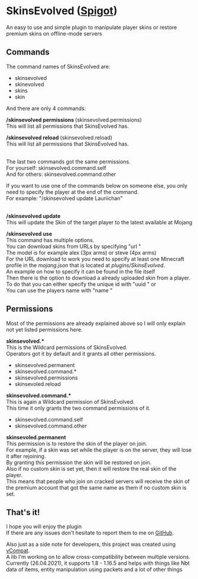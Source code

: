 # SkinsEvolved ([Spigot](https://www.spigotmc.org/resources/91756/))
  
An easy to use and simple plugin to manipulate player skins 
or restore premium skins on offline-mode servers


## Commands

The command names of SkinsEvolved are:
- skinsevolved
- skinevolved
- skins
- skin

And there are only 4 commands:

<B>/skinsevolved permissions </B>(skinsevolved.permissions)<br>
This will list all permissions that SkinsEvolved has.

<B>/skinsevolved reload </B>(skinsevolved.reload)<br>
This will list all permissions that SkinsEvolved has.<br><br>

The last two commands got the same permissions.<br>
For yourself: skinsevolved.command.self<br>
And for others: skinsevolved.command.other<br>

If you want to use one of the commands below on someone else, you only need to specify the player at the end of the command.<br>
For example: "/skinsevolved update Lauriichan"<br><br>

<B>/skinsevolved update</B><br>
This will update the Skin of the target player to the latest available at Mojang

<B>/skinsevolved use</B><br>
This command has multiple options.<br>
You can download skins from URLs by specifying "url <URL> <Model>"<br>
The model is for example alex (3px arms) or steve (4px arms)<br>
For the URL download to work you need to specify at least one Minecraft profile in the <i>mojang.json</i> that is located at <i>plugins/SkinsEvolved</i>.<br>
An example on how to specify it can be found in the file itself<br>
Then there is the option to download a already uploaded skin from a player.<br>
To do that you can either specify the unique id with "uuid <UniqueId>" or<br>
You can use the players name with "name <PlayerName>"<br>

## Permissions

Most of the permissions are already explained above so I will only explain not yet listed permissions here.

<B>skinsevolved.*</B><br>
This is the Wildcard permissions of SkinsEvolved.<br>
Operators got it by default and it grants all other permissions.
- skinsevolved.permanent
- skinsevolved.command.*
- skinsevolved.permissions
- skinsevoled.reload

<B>skinsevolved.command.*</B><br>
This is again a Wildcard permission of SkinsEvolved.<br>
This time it only grants the two command permissions of it.
- skinsevolved.command.self
- skinsevolved.command.other

<B>skinsevoled.permanent</B><br>
This permission is to restore the skin of the player on join.<br>
For example, if a skin was set while the player is on the server, they will lose it after rejoining.<br>
By granting this permission the skin will be restored on join.<br>
Also if no custom skin is set yet, then it will restore the real skin of the player.<br>
This means that people who join on cracked servers will receive the skin of the premium account that got the same name as them if no custom skin is set.


## That's it!

I hope you will enjoy the plugin<br>
If there are any issues don't hesitate to report them to me on [GitHub](https://github.com/Lauriichan/SkinsEvolved/issues).

Also just as a side note for developers, this project was created using [vCompat](https://github.com/SourceWriters/vCompat).<br>
A lib I'm working on to allow cross-compatibility between multiple versions.<br>
Currently (26.04.2021), it supports 1.8 - 1.16.5 and helps with things like Nbt data of items, entity manipulation using packets and a lot of other things
